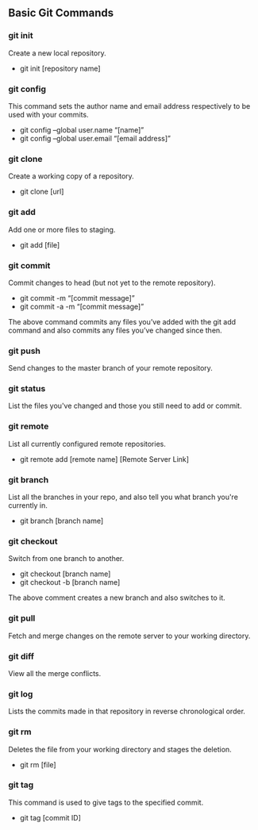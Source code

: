 ## Basic Git Commands

### git init
Create a new local repository.
* git init [repository name]

### git config
This command sets the author name and email address respectively to be used with your commits.
* git config –global user.name “[name]”  
* git config –global user.email “[email address]”  

### git clone
Create a working copy of a repository.
* git clone [url]

### git add
Add one or more files to staging.
* git add [file]

### git commit
Commit changes to head (but not yet to the remote repository).
* git commit -m “[commit message]”
* git commit -a -m “[commit message]”

The above command commits any files you’ve added with the git add command and also commits any files you’ve changed since then.

### git push
Send changes to the master branch of your remote repository.

### git status
List the files you've changed and those you still need to add or commit.

### git remote
List all currently configured remote repositories.
* git remote add [remote name] [Remote Server Link]

### git branch
List all the branches in your repo, and also tell you what branch you're currently in.
* git branch [branch name]

### git checkout
Switch from one branch to another.
* git checkout [branch name]
* git checkout -b [branch name]

The above comment creates a new branch and also switches to it.

### git pull
Fetch and merge changes on the remote server to your working directory.

### git diff
View all the merge conflicts.

### git log
Lists the commits made in that repository in reverse chronological order.

### git rm 
Deletes the file from your working directory and stages the deletion.
* git rm [file]

### git tag
This command is used to give tags to the specified commit.
* git tag [commit ID] 